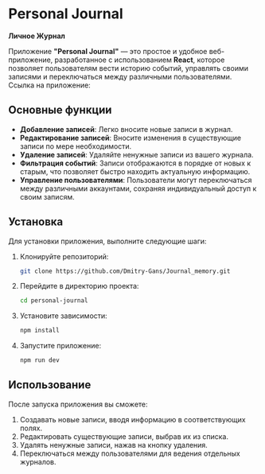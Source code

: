 # Personal Journal

**Личное Журнал**

Приложение **"Personal Journal"** — это простое и удобное веб-приложение, разработанное с использованием **React**, которое позволяет пользователям вести историю событий, управлять своими записями и переключаться между различными пользователями.
Ссылка на приложение:

## Основные функции

- **Добавление записей**: Легко вносите новые записи в журнал.
- **Редактирование записей**: Вносите изменения в существующие записи по мере необходимости.
- **Удаление записей**: Удаляйте ненужные записи из вашего журнала.
- **Фильтрация событий**: Записи отображаются в порядке от новых к старым, что позволяет быстро находить актуальную информацию.
- **Управление пользователями**: Пользователи могут переключаться между различными аккаунтами, сохраняя индивидуальный доступ к своим записям.

## Установка

Для установки приложения, выполните следующие шаги:

1. Клонируйте репозиторий:
   ```bash
   git clone https://github.com/Dmitry-Gans/Journal_memory.git
   ```

2. Перейдите в директорию проекта:
   ```bash
   cd personal-journal
   ```

3. Установите зависимости:
   ```bash
   npm install
   ```

4. Запустите приложение:
   ```bash
   npm run dev
   ```

## Использование

После запуска приложения вы сможете:

1. Создавать новые записи, вводя информацию в соответствующих полях.
2. Редактировать существующие записи, выбрав их из списка.
3. Удалять ненужные записи, нажав на кнопку удаления.
4. Переключаться между пользователями для ведения отдельных журналов.
